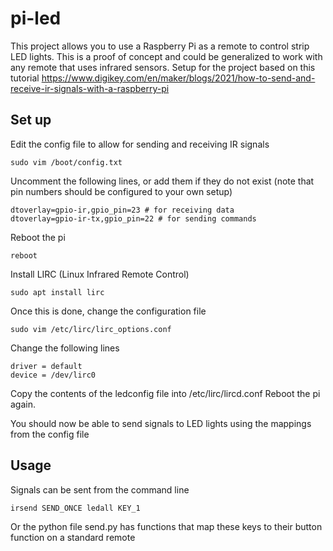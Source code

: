 # pi-led
This project allows you to use a Raspberry Pi as a remote to control strip LED lights.
This is a proof of concept and could be generalized to work with any remote that uses infrared sensors.
Setup for the project based on this tutorial https://www.digikey.com/en/maker/blogs/2021/how-to-send-and-receive-ir-signals-with-a-raspberry-pi

## Set up

Edit the config file to allow for sending and receiving IR signals 
```
sudo vim /boot/config.txt
```
Uncomment the following lines, or add them if they do not exist (note that pin numbers should be configured to your own setup)
```
dtoverlay=gpio-ir,gpio_pin=23 # for receiving data
dtoverlay=gpio-ir-tx,gpio_pin=22 # for sending commands
```
Reboot the pi
```
reboot
```

Install LIRC (Linux Infrared Remote Control)
```
sudo apt install lirc
```

Once this is done, change the configuration file
```
sudo vim /etc/lirc/lirc_options.conf
```
Change the following lines
```
driver = default
device = /dev/lirc0
```

Copy the contents of the ledconfig file into /etc/lirc/lircd.conf
Reboot the pi again.

You should now be able to send signals to LED lights using the mappings from the config file

## Usage

Signals can be sent from the command line
```
irsend SEND_ONCE ledall KEY_1
```
Or the python file send.py has functions that map these keys to their button function on a standard remote


